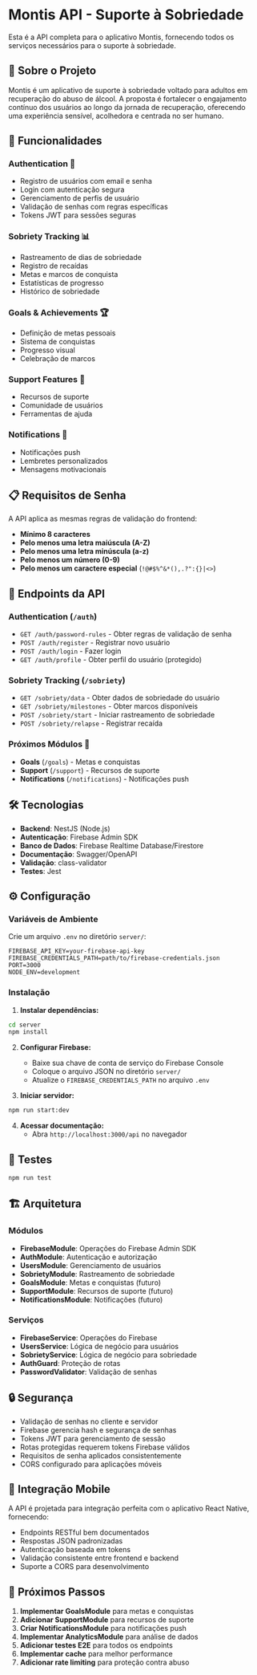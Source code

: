 # Montis API - Suporte à Sobriedade

Esta é a API completa para o aplicativo Montis, fornecendo todos os serviços necessários para o suporte à sobriedade.

## 🎯 **Sobre o Projeto**

Montis é um aplicativo de suporte à sobriedade voltado para adultos em recuperação do abuso de álcool. A proposta é fortalecer o engajamento contínuo dos usuários ao longo da jornada de recuperação, oferecendo uma experiência sensível, acolhedora e centrada no ser humano.

## 🚀 **Funcionalidades**

### **Authentication** 🔐
- Registro de usuários com email e senha
- Login com autenticação segura
- Gerenciamento de perfis de usuário
- Validação de senhas com regras específicas
- Tokens JWT para sessões seguras

### **Sobriety Tracking** 📊
- Rastreamento de dias de sobriedade
- Registro de recaídas
- Metas e marcos de conquista
- Estatísticas de progresso
- Histórico de sobriedade

### **Goals & Achievements** 🏆
- Definição de metas pessoais
- Sistema de conquistas
- Progresso visual
- Celebração de marcos

### **Support Features** 🤝
- Recursos de suporte
- Comunidade de usuários
- Ferramentas de ajuda

### **Notifications** 🔔
- Notificações push
- Lembretes personalizados
- Mensagens motivacionais

## 📋 **Requisitos de Senha**

A API aplica as mesmas regras de validação do frontend:

- **Mínimo 8 caracteres**
- **Pelo menos uma letra maiúscula (A-Z)**
- **Pelo menos uma letra minúscula (a-z)**
- **Pelo menos um número (0-9)**
- **Pelo menos um caractere especial** (`!@#$%^&*(),.?":{}|<>`)

## 🔗 **Endpoints da API**

### **Authentication** (`/auth`)
- `GET /auth/password-rules` - Obter regras de validação de senha
- `POST /auth/register` - Registrar novo usuário
- `POST /auth/login` - Fazer login
- `GET /auth/profile` - Obter perfil do usuário (protegido)

### **Sobriety Tracking** (`/sobriety`)
- `GET /sobriety/data` - Obter dados de sobriedade do usuário
- `GET /sobriety/milestones` - Obter marcos disponíveis
- `POST /sobriety/start` - Iniciar rastreamento de sobriedade
- `POST /sobriety/relapse` - Registrar recaída

### **Próximos Módulos** 🚧
- **Goals** (`/goals`) - Metas e conquistas
- **Support** (`/support`) - Recursos de suporte
- **Notifications** (`/notifications`) - Notificações push

## 🛠️ **Tecnologias**

- **Backend**: NestJS (Node.js)
- **Autenticação**: Firebase Admin SDK
- **Banco de Dados**: Firebase Realtime Database/Firestore
- **Documentação**: Swagger/OpenAPI
- **Validação**: class-validator
- **Testes**: Jest

## ⚙️ **Configuração**

### **Variáveis de Ambiente**

Crie um arquivo `.env` no diretório `server/`:

```env
FIREBASE_API_KEY=your-firebase-api-key
FIREBASE_CREDENTIALS_PATH=path/to/firebase-credentials.json
PORT=3000
NODE_ENV=development
```

### **Instalação**

1. **Instalar dependências:**
```bash
cd server
npm install
```

2. **Configurar Firebase:**
   - Baixe sua chave de conta de serviço do Firebase Console
   - Coloque o arquivo JSON no diretório `server/`
   - Atualize o `FIREBASE_CREDENTIALS_PATH` no arquivo `.env`

3. **Iniciar servidor:**
```bash
npm run start:dev
```

4. **Acessar documentação:**
   - Abra `http://localhost:3000/api` no navegador

## 🧪 **Testes**

```bash
npm run test
```

## 🏗️ **Arquitetura**

### **Módulos**
- **FirebaseModule**: Operações do Firebase Admin SDK
- **AuthModule**: Autenticação e autorização
- **UsersModule**: Gerenciamento de usuários
- **SobrietyModule**: Rastreamento de sobriedade
- **GoalsModule**: Metas e conquistas (futuro)
- **SupportModule**: Recursos de suporte (futuro)
- **NotificationsModule**: Notificações (futuro)

### **Serviços**
- **FirebaseService**: Operações do Firebase
- **UsersService**: Lógica de negócio para usuários
- **SobrietyService**: Lógica de negócio para sobriedade
- **AuthGuard**: Proteção de rotas
- **PasswordValidator**: Validação de senhas

## 🔒 **Segurança**

- Validação de senhas no cliente e servidor
- Firebase gerencia hash e segurança de senhas
- Tokens JWT para gerenciamento de sessão
- Rotas protegidas requerem tokens Firebase válidos
- Requisitos de senha aplicados consistentemente
- CORS configurado para aplicações móveis

## 📱 **Integração Mobile**

A API é projetada para integração perfeita com o aplicativo React Native, fornecendo:

- Endpoints RESTful bem documentados
- Respostas JSON padronizadas
- Autenticação baseada em tokens
- Validação consistente entre frontend e backend
- Suporte a CORS para desenvolvimento

## 🚀 **Próximos Passos**

1. **Implementar GoalsModule** para metas e conquistas
2. **Adicionar SupportModule** para recursos de suporte
3. **Criar NotificationsModule** para notificações push
4. **Implementar AnalyticsModule** para análise de dados
5. **Adicionar testes E2E** para todos os endpoints
6. **Implementar cache** para melhor performance
7. **Adicionar rate limiting** para proteção contra abuso 